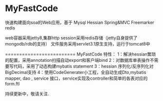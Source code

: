 MyFastCode
==========

快速构建面向soa的Web应用，基于
Mysql
Hessian
Spring&amp;MVC
Freemarker
redis

web容器采用jetty8,集群http session采用redis存储（jetty自身提供了mongodb/rdb的支持）
文件服务采用servlet3.1原生支持，运行于tomcat8中

=========================
MyFastCode 特性：
1：解决hessian繁琐的配置，采用annotation扫描自动export和客户端bind
2：对数据库单表操作不需要写代码，采用了动态构建mybatis statement
3：hessian 序列化/反序列化对BigDecimal支持
4：使用CodeGenerater小工程，全自动生成Dto,mybatis mapper, dao , service 接口，service实现及controller和简单的各表对应的form.ftl



持续更新中，敬请关注.